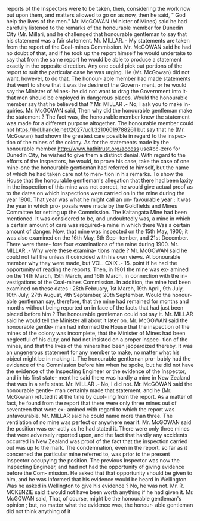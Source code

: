 reports of the Inspectors were to be taken, then, considering the work now put upon them, and matters allowed to go on as now, then he said, " God help the lives of the men." Mr. McGOWAN (Minister of Mines) said he had carefully listened to the remarks of the honourable member for Dunedin City (Mr. Millari, and he challenged that honourable gentleman to say that his statement was a fair statement. Mr. MILLAR. - My statements are taken from the report of the Coal-mines Commission. Mr. McGOWAN said he had no doubt of that, and if he took up the report himself he would undertake to say that from the same report he would be able to produce a statement exactly in the opposite direction. Any one could pick out portions of the report to suit the particular case he was urging. He (Mr. McGowan) did not want, however, to do that. The honour- able member had made statements that went to show that it was the desire of the Govern- ment, or he would say the Minister of Mines- he did not want to drag the Government into it-that men should be employed in dangerous places. Would the honourable member say that he believed that ? Mr. MILLAR .- No; I ask you to make in- quiries. Mr. McGOWAN said, Then why did the honourable gentleman make the statement ? The fact was, the honourable member knew the statement was made for a different purpose altogether. The honourable member could not https://hdl.handle.net/2027/uc1.32106019788261 but say that he (Mr. McGowan) had shown the greatest care possible in regard to the inspec- tion of the mines of the colony. As for the statements made by the honourable member http://www.hathitrust.org/access use#cc-zero for Dunedin City, he wished to give them a distinct denial. With regard to the efforts of the Inspectors, he would, to prove his case, take the case of one mine-one the honourable gentleman had referred to himself, but the name of which he had taken care not to men- tion in his remarks. To show the House that the honourable gentleman's allegation that there had been laxity in the inspection of this mine was not correct, he would give actual proof as to the dates on which inspections were carried on in the mine during the year 1900. That year was what he might call an un- favourable year ; it was the year in which pro- posals were made by the Goldfields and Mines Committee for setting up the Commission. The Kaitangata Mine had been mentioned. It was considered to be, and undoubtedly was, a mine in which a certain amount of care was required-a mine in which there Was a certain amount of danger. Now, that mine was inspected on the 15th May, 1900; it was also examined on the 16th May, 6th Sep- tember, and 21st December. There were there- fore four examinations of the mine during 1900. Mr. MILLAR .- Why were these examina- tions made ? Mr. McGOWAN said he could not tell the unless it coincided with his own views. At bonourable member why they were made, but VOL. CXIX .- 15. point if he had the opportunity of reading the reports. Then, in 1901 the mine was ex- amined on the 14th March, 15th March, and 16th March, in connection with the in- vestigations of the Coal-mines Commission. In addition, the mine had been examined on these dates : 28th February, 1st March, 19th April, 9th July, 10th July, 27th August, 4th September, 20th September. Would the honour- able gentleman say, therefore, that the mine had remained for months and months without being reported on in face of the facts that had just been placed before him ? The honourable gentleman could not say it. Mr. MILLAR said he would tell the Minister all about it later on. Mr. McGOWAN said the honourable gentle- man had informed the House that the inspection of the mines of the colony was incomplete, that the Minister of Mines had been neglectful of his duty, and had not insisted on a proper inspec- tion of the mines, and that the lives of the miners had been jeopardized thereby. It was an ungenerous statement for any member to make, no matter what his object might be in making it. The honourable gentleman pro- bably had the evidence of the Commission before him when he spoke, but he did not have the evidence of the Inspecting Engineer or the evidence of the Inspector, and in his first state- ment he said there was hardly a mine in New Zealand that was in a safe state. Mr. MILLAR .- No, I did not. Mr. McGOWAN said the honourable gentle- man certainly made that statement, and he (Mr. McGowan) refuted it at the time by quot- ing from the report. As a matter of fact, he found from the report that there were only three mines out of seventeen that were ex- amined with regard to which the report was unfavourable. Mr. MILLAR said he could name more than three. The ventilation of no mine was perfect or anywhere near it. Mr. McGOWAN said the position was ex- actly as he had stated it. There were only three mines that were adversely reported upon, and the fact that hardly any accidents occurred in New Zealand was proof of the fact that the inspection carried out was up to the mark. The condemnation, even in the report, so far as it concerned the particular mine referred to, was prior to the present Inspector occupying the position. The previous Inspector was now the Inspecting Engineer, and had not had the opportunity of giving evidence before the Com- mission. He asked that that opportunity should be given to him, and he was informed that his evidence would be heard in Wellington. Was he asked in Wellington to give his evidence ? No, he was not. Mr. R. MCKENZIE said it would not have been worth anything if he had given it. Mr. McGOWAN said, That, of course, might be the honourable gentleman's opinion ; but, no matter what the evidence was, the honour- able gentleman did not think anything of it 
